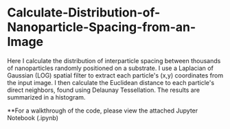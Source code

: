 # Calculate-Distribution-of-Nanoparticle-Spacing-from-an-Image
Here I calculate the distribution of interparticle spacing between thousands of nanoparticles randomly positioned on a substrate. I use a Laplacian of Gaussian (LOG) spatial filter to extract each particle's (x,y) coordinates from the input image. I then calculate the Euclidean distance to each particle's direct neighbors, found using Delaunay Tessellation. The results are summarized in a histogram. 


**For a walkthrough of the code, please view the attached Jupyter Notebook (.ipynb)

